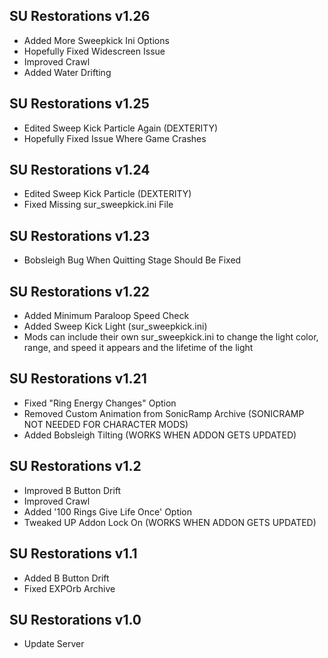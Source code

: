 ## SU Restorations v1.26
- Added More Sweepkick Ini Options
- Hopefully Fixed Widescreen Issue
- Improved Crawl
- Added Water Drifting

## SU Restorations v1.25
- Edited Sweep Kick Particle Again (DEXTERITY)
- Hopefully Fixed Issue Where Game Crashes

## SU Restorations v1.24
- Edited Sweep Kick Particle (DEXTERITY)
- Fixed Missing sur_sweepkick.ini File

## SU Restorations v1.23
- Bobsleigh Bug When Quitting Stage Should Be Fixed

## SU Restorations v1.22
- Added Minimum Paraloop Speed Check
- Added Sweep Kick Light (sur_sweepkick.ini)
- Mods can include their own sur_sweepkick.ini to change the light color, range, and speed it appears and the lifetime of the light

## SU Restorations v1.21
- Fixed "Ring Energy Changes" Option
- Removed Custom Animation from SonicRamp Archive (SONICRAMP NOT NEEDED FOR CHARACTER MODS)
- Added Bobsleigh Tilting (WORKS WHEN ADDON GETS UPDATED)

## SU Restorations v1.2
- Improved B Button Drift
- Improved Crawl
- Added '100 Rings Give Life Once' Option
- Tweaked UP Addon Lock On (WORKS WHEN ADDON GETS UPDATED)

## SU Restorations v1.1
- Added B Button Drift
- Fixed EXPOrb Archive

## SU Restorations v1.0
- Update Server
